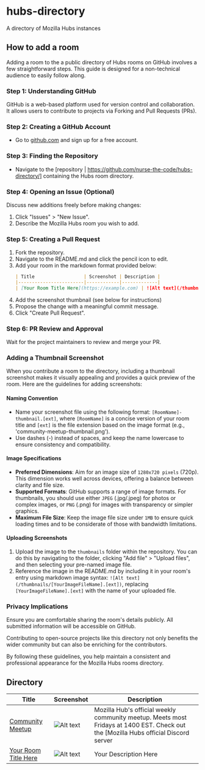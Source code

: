 # hubs-directory
A directory of Mozilla Hubs instances

## How to add a room
Adding a room to the a public directory of Hubs rooms on GitHub involves a few straightforward steps. This guide is designed for a non-technical audience to easily follow along.

### **Step 1: Understanding GitHub**

GitHub is a web-based platform used for version control and collaboration. It allows users to contribute to projects via Forking and Pull Requests (PRs).

### **Step 2: Creating a GitHub Account**

- Go to [github.com](https://github.com) and sign up for a free account.

### **Step 3: Finding the Repository**

- Navigate to the [repository | https://github.com/nurse-the-code/hubs-directory/] containing the Hubs room directory.

### **Step 4: Opening an Issue (Optional)**

Discuss new additions freely before making changes:
1. Click "Issues" > "New Issue".
2. Describe the Mozilla Hubs room you wish to add.

### **Step 5: Creating a Pull Request**

1. Fork the repository.
2. Navigate to the README.md and click the pencil icon to edit.
3. Add your room in the markdown format provided below:
    ```markdown
    | Title                  | Screenshot | Description |
    |------------------------|------------|-------------|
    | [Your Room Title Here](https://example.com) | ![Alt text](/thumbnails/yourimage.jpg) | Your Description Here |
    ```
4. Add the screenshot thumbnail (see below for instructions)
5. Propose the change with a meaningful commit message.
6. Click "Create Pull Request".

### **Step 6: PR Review and Approval**

Wait for the project maintainers to review and merge your PR.

### **Adding a Thumbnail Screenshot**

When you contribute a room to the directory, including a thumbnail screenshot makes it visually appealing and provides a quick preview of the room. Here are the guidelines for adding screenshots:

#### **Naming Convention**

- Name your screenshot file using the following format: `[RoomName]-thumbnail.[ext]`, where `[RoomName]` is a concise version of your room title and `[ext]` is the file extension based on the image format (e.g., 'community-meetup-thumbnail.png').
- Use dashes (-) instead of spaces, and keep the name lowercase to ensure consistency and compatibility.

#### **Image Specifications**

- **Preferred Dimensions**: Aim for an image size of `1280x720 pixels` (720p). This dimension works well across devices, offering a balance between clarity and file size.
- **Supported Formats**: GitHub supports a range of image formats. For thumbnails, you should use either `JPEG` (.jpg/.jpeg) for photos or complex images, or `PNG` (.png) for images with transparency or simpler graphics.
- **Maximum File Size**: Keep the image file size under `1MB` to ensure quick loading times and to be considerate of those with bandwidth limitations.

#### **Uploading Screenshots**

1. Upload the image to the `thumbnails` folder within the repository. You can do this by navigating to the folder, clicking "Add file" > "Upload files", and then selecting your pre-named image file.
2. Reference the image in the README.md by including it in your room's entry using markdown image syntax: `![Alt text](/thumbnails/[YourImageFileName].[ext])`, replacing `[YourImageFileName].[ext]` with the name of your uploaded file.

### **Privacy Implications**

Ensure you are comfortable sharing the room's details publicly. All submitted information will be accessible on GitHub.

Contributing to open-source projects like this directory not only benefits the wider community but can also be enriching for the contributors.

By following these guidelines, you help maintain a consistent and professional appearance for the Mozilla Hubs rooms directory.




## Directory

| Title                  | Screenshot | Description |
|------------------------|------------|-------------|
| [Community Meetup]([https://example.com](https://hubs.mozilla.com/NXdJLZB/community-meetup/)) | ![Alt text](/thumbnails/community-meetup.jpg) | Mozilla Hub's official weekly community meetup. Meets most Fridays at 1400 EST. Check out the [Mozilla Hubs official Discord server  | https://discord.com/invite/hubs-498741086295031808] for additional info. |
| [Your Room Title Here](https://example.com) | ![Alt text](/thumbnails/yourimage.jpg) | Your Description Here | <!-- Leave this line in place; place new rooms above this line -->

